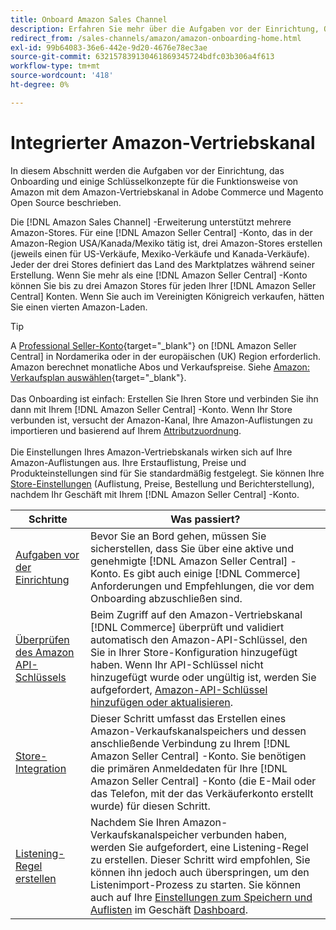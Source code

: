 ```yaml
---
title: Onboard Amazon Sales Channel
description: Erfahren Sie mehr über die Aufgaben vor der Einrichtung, Onboarding-Schritte und die Funktionsweise von Amazon mit Amazon Sales Channel in Adobe Commerce und Magento Open Source.
redirect_from: /sales-channels/amazon/amazon-onboarding-home.html
exl-id: 99b64083-36e6-442e-9d20-4676e78ec3ae
source-git-commit: 632157839130461869345724bdfc03b306a4f613
workflow-type: tm+mt
source-wordcount: '418'
ht-degree: 0%

---
```


# Integrierter Amazon-Vertriebskanal

In diesem Abschnitt werden die Aufgaben vor der Einrichtung, das Onboarding und einige Schlüsselkonzepte für die Funktionsweise von Amazon mit dem Amazon-Vertriebskanal in Adobe Commerce und Magento Open Source beschrieben.

Die [!DNL Amazon Sales Channel] -Erweiterung unterstützt mehrere Amazon-Stores. Für eine [!DNL Amazon Seller Central] -Konto, das in der Amazon-Region USA/Kanada/Mexiko tätig ist, drei Amazon-Stores erstellen (jeweils einen für US-Verkäufe, Mexiko-Verkäufe und Kanada-Verkäufe). Jeder der drei Stores definiert das Land des Marktplatzes während seiner Erstellung. Wenn Sie mehr als eine [!DNL Amazon Seller Central] -Konto können Sie bis zu drei Amazon Stores für jeden Ihrer [!DNL Amazon Seller Central] Konten. Wenn Sie auch im Vereinigten Königreich verkaufen, hätten Sie einen vierten Amazon-Laden.

>[!TIP]
>
>A [Professional Seller-Konto](https://sell.amazon.com/){target=&quot;_blank&quot;} on [!DNL Amazon Seller Central] in Nordamerika oder in der europäischen (UK) Region erforderlich. Amazon berechnet monatliche Abos und Verkaufspreise. Siehe [Amazon: Verkaufsplan auswählen](https://sell.amazon.com/pricing.html){target=&quot;_blank&quot;}.<br><br>
>Das Onboarding ist einfach: Erstellen Sie Ihren Store und verbinden Sie ihn dann mit Ihrem [!DNL Amazon Seller Central] -Konto.
>Wenn Ihr Store verbunden ist, versucht der Amazon-Kanal, Ihre Amazon-Auflistungen zu importieren und basierend auf Ihrem [Attributzuordnung](./attributes-view.md).<br><br>
>Die Einstellungen Ihres Amazon-Vertriebskanals wirken sich auf Ihre Amazon-Auflistungen aus. Ihre Erstauflistung, Preise und Produkteinstellungen sind für Sie standardmäßig festgelegt. Sie können Ihre [Store-Einstellungen](./ob-store-review.md) (Auflistung, Preise, Bestellung und Berichterstellung), nachdem Ihr Geschäft mit Ihrem [!DNL Amazon Seller Central] -Konto.

| Schritte | Was passiert? |
|--- |--- |
| [Aufgaben vor der Einrichtung](./amazon-pre-setup-tasks.md) | Bevor Sie an Bord gehen, müssen Sie sicherstellen, dass Sie über eine aktive und genehmigte [!DNL Amazon Seller Central] -Konto. Es gibt auch einige [!DNL Commerce] Anforderungen und Empfehlungen, die vor dem Onboarding abzuschließen sind. |
| [Überprüfen des Amazon API-Schlüssels](./amazon-verify-api-key.md) | Beim Zugriff auf den Amazon-Vertriebskanal [!DNL Commerce] überprüft und validiert automatisch den Amazon-API-Schlüssel, den Sie in Ihrer Store-Konfiguration hinzugefügt haben. Wenn Ihr API-Schlüssel nicht hinzugefügt wurde oder ungültig ist, werden Sie aufgefordert, [Amazon-API-Schlüssel hinzufügen oder aktualisieren](./amazon-verify-api-key.md). |
| [Store-Integration](./store-integration.md) | Dieser Schritt umfasst das Erstellen eines Amazon-Verkaufskanalspeichers und dessen anschließende Verbindung zu Ihrem [!DNL Amazon Seller Central] -Konto. Sie benötigen die primären Anmeldedaten für Ihre [!DNL Amazon Seller Central] -Konto (die E-Mail oder das Telefon, mit der das Verkäuferkonto erstellt wurde) für diesen Schritt. |
| [Listening-Regel erstellen](./ob-create-listing-rule.md) | Nachdem Sie Ihren Amazon-Verkaufskanalspeicher verbunden haben, werden Sie aufgefordert, eine Listening-Regel zu erstellen. Dieser Schritt wird empfohlen, Sie können ihn jedoch auch überspringen, um den Listenimport-Prozess zu starten. Sie können auch auf Ihre [Einstellungen zum Speichern und Auflisten](./ob-store-review.md) im Geschäft [Dashboard](./amazon-store-dashboard.md). |
